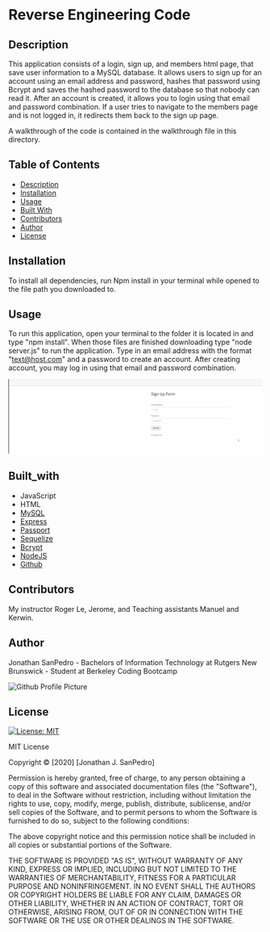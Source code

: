 # Reverse Engineering Code 

## Description
This application consists of a login, sign up, and members html page, that save user information to a MySQL database. It allows users to sign up for an account using an email address and password, hashes that password using Bcrypt and saves the hashed password to the database so that nobody can read it. After an account is created, it allows you to login using that email and password combination. If a user tries to navigate to the members page and is not logged in, it redirects them back to the sign up page.

 A walkthrough of the code is contained in the walkthrough file in this directory.
  
## Table of Contents
* [Description](#description)
* [Installation](#installation)
* [Usage](#usage)
* [Built With](#built_with)
* [Contributors](#contributors)
* [Author](#author)
* [License](#license)

## Installation

To install all dependencies, run Npm install in your terminal while opened to the file path you downloaded to. 

## Usage

To run this application, open your terminal to the folder it is located in and type "npm install". When those files are finished downloading type "node server.js" to run the application. Type in an email address with the format "text@host.com" and a password to create an account. After creating account, you may log in using that email and password combination. 

![GIF of Usage](/public/assets/passport.gif)

## Built_with

* JavaScript
* HTML
* [MySQL](https://www.mysql.com/)
* [Express](https://expressjs.com/)
* [Passport](https://www.npmjs.com/package/passport)
* [Sequelize](https://sequelize.org/)
* [Bcrypt](https://www.npmjs.com/package/bcrypt)
* [NodeJS](https://nodejs.org/en/)
* [Github](https://github.com/)

## Contributors

My instructor Roger Le, Jerome, and Teaching assistants Manuel and Kerwin.
  
## Author

Jonathan SanPedro - Bachelors of Information Technology at Rutgers New Brunswick - Student at Berkeley Coding Bootcamp
  
![Github Profile Picture](https://github.com/jsp117.png?size=150)

## License

[![License: MIT](https://img.shields.io/badge/License-MIT-yellow.svg)](https://opensource.org/licenses/MIT)

MIT License

Copyright &copy; [2020] [Jonathan J. SanPedro]

Permission is hereby granted, free of charge, to any person obtaining a copy
of this software and associated documentation files (the "Software"), to deal
in the Software without restriction, including without limitation the rights
to use, copy, modify, merge, publish, distribute, sublicense, and/or sell
copies of the Software, and to permit persons to whom the Software is
furnished to do so, subject to the following conditions:

The above copyright notice and this permission notice shall be included in all
copies or substantial portions of the Software.

THE SOFTWARE IS PROVIDED "AS IS", WITHOUT WARRANTY OF ANY KIND, EXPRESS OR
IMPLIED, INCLUDING BUT NOT LIMITED TO THE WARRANTIES OF MERCHANTABILITY,
FITNESS FOR A PARTICULAR PURPOSE AND NONINFRINGEMENT. IN NO EVENT SHALL THE
AUTHORS OR COPYRIGHT HOLDERS BE LIABLE FOR ANY CLAIM, DAMAGES OR OTHER
LIABILITY, WHETHER IN AN ACTION OF CONTRACT, TORT OR OTHERWISE, ARISING FROM,
OUT OF OR IN CONNECTION WITH THE SOFTWARE OR THE USE OR OTHER DEALINGS IN THE
SOFTWARE.